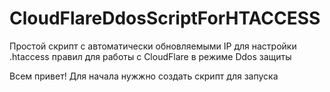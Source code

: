 # CloudFlareDdosScriptForHTACCESS
Простой скрипт с автоматически обновляемыми IP для настройки .htaccess правил для работы с CloudFlare в режиме Ddos защиты

Всем привет!
Для начала нужжно создать скрипт для запуска 

